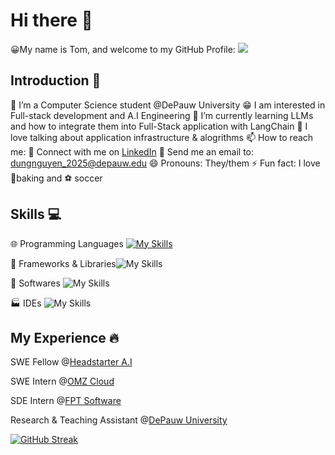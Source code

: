 
# Hi there 👋
:grinning:My name is Tom, and welcome to my GitHub Profile:
![](https://komarev.com/ghpvc/?username=TomNguyen10&color=ff69b4&style=plastic&base=1605)
## Introduction :bow:
:school: I’m a Computer Science student @DePauw University
:grin: I am interested in Full-stack development and A.I Engineering
🔭  I’m currently learning LLMs and how to integrate them into Full-Stack application with LangChain 
💬 I love talking about application infrastructure & alogrithms
📫 How to reach me: 
:link: Connect with me on [LinkedIn](https://www.linkedin.com/in/tomnguyen107/)
:email: Send me an email to: dungnguyen_2025@depauw.edu
😄 Pronouns: They/them
⚡ Fun fact: I love :cookie:baking and :soccer: soccer

## Skills :computer:
:globe_with_meridians: Programming Languages [![My Skills](https://skillicons.dev/icons?i=python,java,typescript,javascript,cpp,r,bash,kotlin,php,erlang&perline=10)](https://skillicons.dev)

:wrench: Frameworks & Libraries![My Skills](https://skillicons.dev/icons?i=next,react,graphql,tensorflow,pytorch,opencv,nodejs,fastapi,express,bootstrap,css,html,d3,spring,sklearn,tailwind,vue&perline=10)

:hammer: Softwares ![My Skills](https://skillicons.dev/icons?i=aws,gcp,git,github,docker,postgres,firebase,supabase,mongo,mysql,vim,figma,githubactions,postman,prisma,raspberrypi,vercel,vite&perline=10)

:factory: IDEs ![My Skills](https://skillicons.dev/icons?i=vscode,pycharm,anaconda,androidstudio,arduino,eclipse,idea,linux,replit,sublime&perline=10)

## My Experience :fire:
SWE Fellow @[Headstarter A.I](https://headstarter.co/) 

SWE Intern @[OMZ Cloud](https://omzcloud.vn/) 

SDE Intern @[FPT Software](https://fptsoftware.com/fpt-americas)

Research & Teaching Assistant @[DePauw University](https://www.depauw.edu/)

[![GitHub Streak](http://github-readme-streak-stats.herokuapp.com?user=TomNguyen10&theme=dark&background=000000)
](https://git.io/streak-stats)
